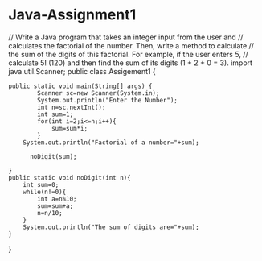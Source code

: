 # Java-Assignment1

//    Write a Java program that takes an integer input from the user and
//    calculates the factorial of the number. Then, write a method to calculate
//    the sum of the digits of this factorial. For example, if the user enters 5,
//    calculate 5! (120) and then find the sum of its digits (1 + 2 + 0 = 3).
import java.util.Scanner;
public class Assigement1 {

    public static void main(String[] args) {
            Scanner sc=new Scanner(System.in);
            System.out.println("Enter the Number");
            int n=sc.nextInt();
            int sum=1;
            for(int i=2;i<=n;i++){
                sum=sum*i;
            }
        System.out.println("Factorial of a number="+sum);

          noDigit(sum);

    }
    public static void noDigit(int n){
        int sum=0;
        while(n!=0){
            int a=n%10;
            sum=sum+a;
            n=n/10;
        }
        System.out.println("The sum of digits are="+sum);
    }

}
